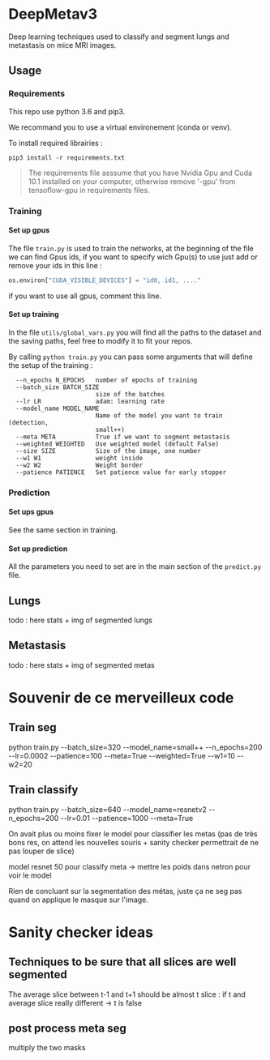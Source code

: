 # DeepMetav3

Deep learning techniques used to classify and segment lungs and metastasis on mice MRI images.


## Usage
### Requirements

This repo use python 3.6 and pip3.

We recommand you to use a virtual environement (conda or venv).

To install required librairies :
```shell script
pip3 install -r requirements.txt
```

> The requirements file asssume that you have Nvidia Gpu and Cuda 10.1 installed on your computer, otherwise remove '-gpu' from tensoflow-gpu in requirements files.
### Training
#### Set up gpus
The file `train.py` is used to train the networks, at the beginning of the file we can find Gpus ids, if you want to specify wich Gpu(s) to use just add or remove your ids in this line :
```python
os.environ["CUDA_VISIBLE_DEVICES"] = "id0, id1, ...."
```
if you want to use all gpus, comment this line.
#### Set up training
In the file `utils/global_vars.py` you will find all the paths to the dataset and the saving paths, feel free to modify it to fit your repos.

By calling `python train.py` you can pass some arguments that will define the setup of the training :
```shell script
  --n_epochs N_EPOCHS   number of epochs of training
  --batch_size BATCH_SIZE
                        size of the batches
  --lr LR               adam: learning rate
  --model_name MODEL_NAME
                        Name of the model you want to train (detection,
                        small++)
  --meta META           True if we want to segment metastasis
  --weighted WEIGHTED   Use weighted model (default False)
  --size SIZE           Size of the image, one number
  --w1 W1               weight inside
  --w2 W2               Weight border
  --patience PATIENCE   Set patience value for early stopper
```


### Prediction
#### Set ups gpus
See the same section in training.
#### Set up prediction
All the parameters you need to set are in the main section of the `predict.py` file.


## Lungs
todo : here stats + img of segmented lungs
## Metastasis
todo : here stats + img of segmented metas




# Souvenir de ce merveilleux code

## Train seg
python train.py --batch_size=320 --model_name=small++ --n_epochs=200 --lr=0.0002 --patience=100 --meta=True --weighted=True --w1=10 --w2=20

## Train classify
 python train.py --batch_size=640 --model_name=resnetv2 --n_epochs=200 --lr=0.01 --patience=1000 --meta=True


On avait plus ou moins fixer le model pour classifier les metas (pas de très bons res, on attend les nouvelles souris + sanity checker permettrait de ne pas louper de slice)

model resnet 50 pour classify meta -> mettre les poids dans netron pour voir le model

Rien de concluant sur la segmentation des métas, juste ça ne seg pas quand on applique le masque sur l'image.

# Sanity checker ideas

## Techniques to be sure that all slices are well segmented

The average slice between t-1 and t+1 should be almost t slice : if t and average slice really different -> t is false

## post process meta seg

multiply the two masks
